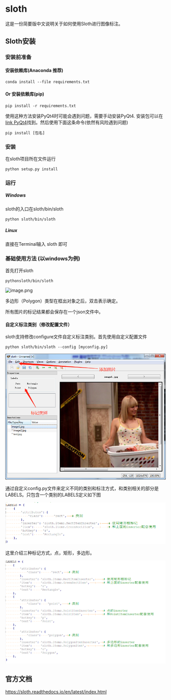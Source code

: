 sloth
=====

这是一份简要版中文说明关于如何使用Sloth进行图像标注。 

## Sloth安装

### 安装前准备
#### 安装依赖库(Anaconda 推荐)
    conda install --file requirements.txt
    
#### Or 安装依赖库(pip)
    pip install -r requirements.txt
使用这种方法安装PyQt4时可能会遇到问题，需要手动安装PyQt4. 安装包可以在[link PyQt4](https://www.lfd.uci.edu/~gohlke/pythonlibs/#pyqt4)找到。然后使用下面这条命令(依然有风险遇到问题)  
  
    pip install [包名]
    
### 安装
在sloth项目所在文件运行
  
    python setup.py install    

### 运行

##### Windows
sloth的入口在sloth/bin/sloth  

    python sloth/bin/sloth 

##### Linux
直接在Terminal输入 sloth 即可

### 基础使用方法 (以windows为例)
首先打开sloth
    
    pythonsloth/bin/sloth

![image.png](attachment:image.png)

多边形（Polygon）类型在框出对象之后，双击表示确定。

所有图片的标记结果都会保存在一个json文件中。

#### 自定义标注类别（修改配置文件）
sloth支持修改configure文件自定义标注类别。首先使用自定义配置文件

    python sloth/bin/sloth --config [myconfig.py]
    
![image.png](./assets/screen.png)

通过自定义config.py文件来定义不同的类别和标注方式，和类别相关的部分是LABELS。只包含一个类别的LABELS定义如下图

![image1.png](./assets/single_Label.png)

这里介绍三种标记方式，点，矩形，多边形。  
  
![image2.png](./assets/3_labels.png)

## 官方文档
https://sloth.readthedocs.io/en/latest/index.html

